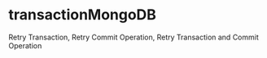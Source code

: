 # transactionMongoDB
Retry Transaction, Retry Commit Operation, Retry Transaction and Commit Operation
